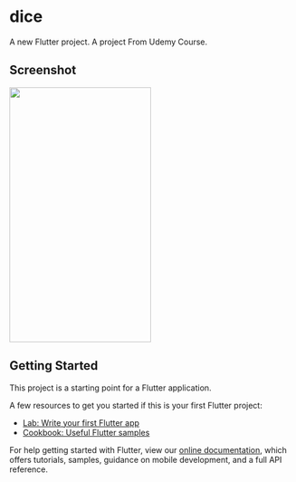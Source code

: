 # dice

A new Flutter project. A project From Udemy Course.

## Screenshot</br>
<img src=https://user-images.githubusercontent.com/36125141/74760446-fff01c80-52ac-11ea-895e-26261aa179ca.jpg width="250" height="450">
</br>


## Getting Started

This project is a starting point for a Flutter application.

A few resources to get you started if this is your first Flutter project:

- [Lab: Write your first Flutter app](https://flutter.dev/docs/get-started/codelab)
- [Cookbook: Useful Flutter samples](https://flutter.dev/docs/cookbook)

For help getting started with Flutter, view our
[online documentation](https://flutter.dev/docs), which offers tutorials,
samples, guidance on mobile development, and a full API reference.
